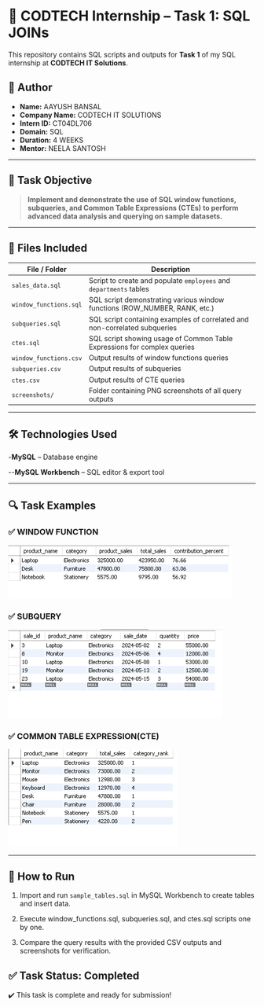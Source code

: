 # 🚀 CODTECH Internship – Task 1: SQL JOINs

This repository contains SQL scripts and outputs for **Task 1** of my SQL internship at **CODTECH IT Solutions**.

## 📢 Author

- **Name:** AAYUSH BANSAL  
- **Company Name:** CODTECH IT SOLUTIONS  
- **Intern ID:** CT04DL706  
- **Domain:** SQL  
- **Duration:** 4 WEEKS  
- **Mentor:** NEELA SANTOSH

---

## 📌 Task Objective

> **Implement and demonstrate the use of SQL window functions, subqueries, and Common Table Expressions (CTEs) to perform advanced data analysis and querying on sample datasets.**

---

## 📂 Files Included

| File / Folder           | Description                                                                |
|-------------------------|----------------------------------------------------------------------------|
| `sales_data.sql`        | Script to create and populate `employees` and `departments` tables         |
| `window_functions.sql`  | SQL script demonstrating various window functions (ROW_NUMBER, RANK, etc.) |
| `subqueries.sql`        | SQL script containing examples of correlated and non-correlated subqueries |
| `ctes.sql`              | SQL script showing usage of Common Table Expressions for complex queries   |
| `window_functions.csv`  | Output results of window functions queries                                 |
| `subqueries.csv`        | Output results of subqueries                                               |
| `ctes.csv`              | Output results of CTE queries                                              |
| `screenshots/`          | Folder containing PNG screenshots of all query outputs                     |

---

## 🛠️ Technologies Used

-**MySQL** – Database engine

--**MySQL Workbench** – SQL editor & export tool

----
## 🔍 Task Examples

### ✅ WINDOW FUNCTION
![COMMON TABLE EXPRESSION(CTE)](screenshots/CTE.png)

### ✅ SUBQUERY
![SUBQUERY](screenshots/Subquery.png)

### ✅ COMMON TABLE EXPRESSION(CTE)
![WINDOW FUNCTION](screenshots/Window_Function.png)

---

## 📌 How to Run

1. Import and run `sample_tables.sql` in MySQL Workbench to create tables and insert data.

2. Execute window_functions.sql, subqueries.sql, and ctes.sql scripts one by one.

3. Compare the query results with the provided CSV outputs and screenshots for verification.

## ✅ Task Status: Completed

✔️ This task is complete and ready for submission!
